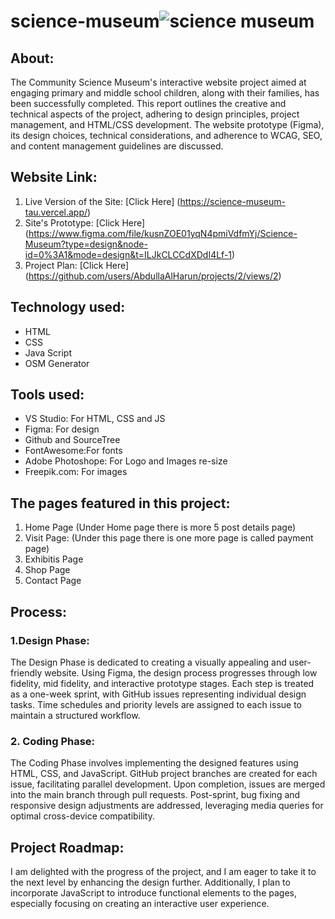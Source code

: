 # science-museum![science museum](https://github.com/AbdullaAlHarun/science-museum/assets/142358355/4b7b2191-6d5a-4948-bb1a-012c6b32d253)

## About: 
The Community Science Museum's interactive website project aimed at engaging primary and middle school children, along with their families, has been successfully completed. This report outlines the creative and technical aspects of the project, adhering to design principles, project management, and HTML/CSS development. The website prototype (Figma), its design choices, technical considerations, and adherence to WCAG, SEO, and content management guidelines are discussed.

## Website Link: 
1) Live Version of the Site:  [Click Here] (https://science-museum-tau.vercel.app/)
2) Site's Prototype: [Click Here] (https://www.figma.com/file/kusnZOE01yqN4pmiVdfmYj/Science-Museum?type=design&node-id=0%3A1&mode=design&t=ILJkCLCCdXDdI4Lf-1)
3) Project Plan: [Click Here] (https://github.com/users/AbdullaAlHarun/projects/2/views/2)

## Technology used: 
- HTML
- CSS 
- Java Script
- OSM Generator

## Tools used:
- VS Studio: For HTML, CSS and JS
- Figma: For design
- Github and SourceTree 
- FontAwesome:For fonts
- Adobe Photoshope: For Logo and Images re-size
- Freepik.com: For images

## The pages featured in this project: 
1) Home Page 
(Under Home page there is more 5 post details page) 
2) Visit Page: 
(Under this page there is one more page is called payment page)
3) Exhibitis Page 
4) Shop Page 
5) Contact Page 

## Process: 
### 1.Design Phase:
The Design Phase is dedicated to creating a visually appealing and user-friendly website. Using Figma, the design process progresses through low fidelity, mid fidelity, and interactive prototype stages. Each step is treated as a one-week sprint, with GitHub issues representing individual design tasks. Time schedules and priority levels are assigned to each issue to maintain a structured workflow.

### 2. Coding Phase:
The Coding Phase involves implementing the designed features using HTML, CSS, and JavaScript. GitHub project branches are created for each issue, facilitating parallel development. Upon completion, issues are merged into the main branch through pull requests. Post-sprint, bug fixing and responsive design adjustments are addressed, leveraging media queries for optimal cross-device compatibility.

## Project Roadmap:  
I am delighted with the progress of the project, and I am eager to take it to the next level by enhancing the design further. Additionally, I plan to incorporate JavaScript to introduce functional elements to the pages, especially focusing on creating an interactive user experience. 


